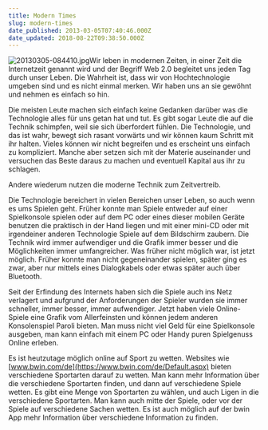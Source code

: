 ```yaml
---
title: Modern Times
slug: modern-times
date_published: 2013-03-05T07:40:46.000Z
date_updated: 2018-08-22T09:38:50.000Z
---
```


![20130305-084410.jpg](//picdump.thafaker.de/2013/03/20130305-084410.jpg)Wir leben in modernen Zeiten, in einer Zeit die Internetzeit genannt wird und der Begriff Web 2.0 begleitet uns jeden Tag durch unser Leben. Die Wahrheit ist, dass wir von Hochtechnologie umgeben sind und es nicht einmal merken. Wir haben uns an sie gewöhnt und nehmen es einfach so hin. 

Die meisten Leute machen sich einfach keine Gedanken darüber was die Technologie alles für uns getan hat und tut. Es gibt sogar Leute die auf die Technik schimpfen, weil sie sich überfordert fühlen. Die Technologie, und das ist wahr, bewegt sich rasant vorwärts und wir können kaum Schritt mit ihr halten. Vieles können wir nicht begreifen und es erscheint uns einfach zu kompliziert. Manche aber setzen sich mit der Materie auseinander und versuchen das Beste daraus zu machen und eventuell Kapital aus ihr zu schlagen.

Andere wiederum nutzen die moderne Technik zum Zeitvertreib.

Die Technologie bereichert in vielen Bereichen unser Leben, so auch wenn es ums Spielen geht. Früher konnte man Spiele entweder auf einer Spielkonsole spielen oder auf dem PC oder eines dieser mobilen Geräte benutzen die praktisch in der Hand liegen und mit einer mini-CD oder mit irgendeiner anderen Technologie Spiele auf dem Bildschirm zaubern. Die Technik wird immer aufwendiger und die Grafik immer besser und die Möglichkeiten immer umfangreicher. Was früher nicht möglich war, ist jetzt möglich. Früher konnte man nicht gegeneinander spielen, später ging es zwar, aber nur mittels eines Dialogkabels oder etwas später auch über Bluetooth.

Seit der Erfindung des Internets haben sich die Spiele auch ins Netz verlagert und aufgrund der Anforderungen der Spieler wurden sie immer schneller, immer besser, immer aufwendiger. Jetzt haben viele Online-Spiele eine Grafik vom Allerfeinsten und können jedem anderen Konsolenspiel Paroli bieten. Man muss nicht viel Geld für eine Spielkonsole ausgeben, man kann einfach mit einem PC oder Handy puren Spielgenuss Online erleben.

Es ist heutzutage möglich online auf Sport zu wetten. Websites wie [www.bwin.com/de](https://www.bwin.com/de/Default.aspx) bieten verschiedene Sportarten darauf zu wetten. Man kann mehr Information über die verschiedene Sportarten finden, und dann auf verschiedene Spiele wetten. Es gibt eine Menge von Sportarten zu wählen, und auch Ligen in die verschiedene Sportarten.  Man kann auch mitte der Spiele, oder vor der Spiele auf verschiedene Sachen wetten. Es ist auch möglich auf der bwin App mehr Information über verschiedene Information zu finden.
